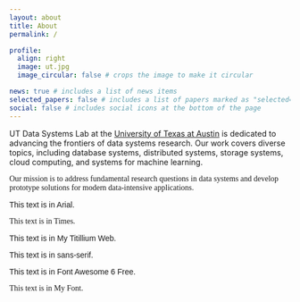```yaml
---
layout: about
title: About
permalink: /

profile:
  align: right
  image: ut.jpg
  image_circular: false # crops the image to make it circular

news: true # includes a list of news items
selected_papers: false # includes a list of papers marked as "selected={true}"
social: false # includes social icons at the bottom of the page
---
```

UT Data Systems Lab at the [University of Texas at Austin](https://www.cs.utexas.edu/) is dedicated to advancing the frontiers of data systems research. Our work covers diverse topics, including database systems, distributed systems, storage systems, cloud computing, and systems for machine learning.

<p style="font-family: Times">
Our mission is to address fundamental research questions in data systems and develop prototype solutions for modern data-intensive applications.
</p>

<p style="font-family: 'Arial', sans-serif;">This text is in Arial.</p>
<p style="font-family: Times;">This text is in Times.</p>
<p style="font-family: 'Titillium Web', sans-serif;">This text is in My Titillium Web.</p>
<p style="font-family: 'sans-serif', sans-serif;">This text is in sans-serif.</p>
<p style="font-family: 'Font Awesome 6 Free', sans-serif;">This text is in Font Awesome 6 Free.</p>
<p style="font-family: MyFont;">This text is in My Font.</p>





